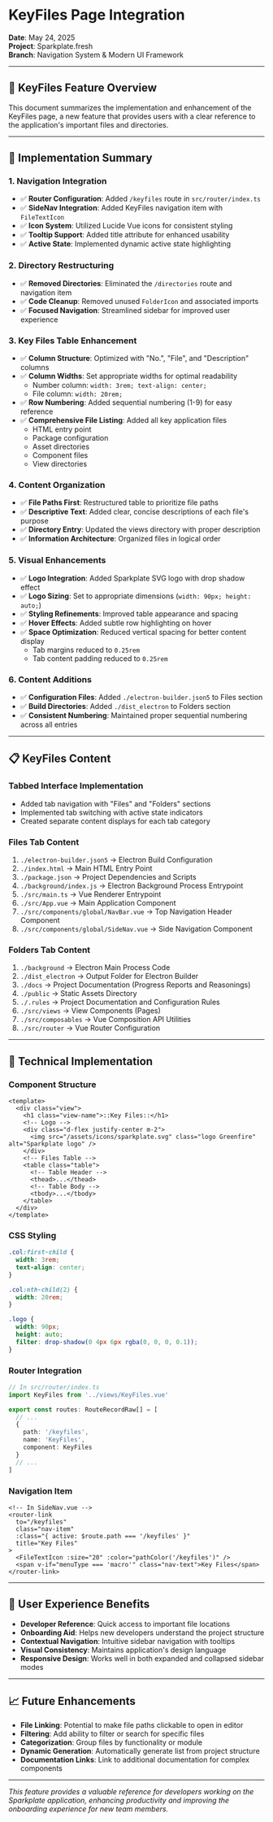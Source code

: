 # KeyFiles Page Integration
**Date**: May 24, 2025  
**Project**: Sparkplate.fresh  
**Branch**: Navigation System & Modern UI Framework

---

## 📑 **KeyFiles Feature Overview**
This document summarizes the implementation and enhancement of the KeyFiles page, a new feature that provides users with a clear reference to the application's important files and directories.

---

## 🚀 **Implementation Summary**

### 1. **Navigation Integration**
- ✅ **Router Configuration**: Added `/keyfiles` route in `src/router/index.ts`
- ✅ **SideNav Integration**: Added KeyFiles navigation item with `FileTextIcon`
- ✅ **Icon System**: Utilized Lucide Vue icons for consistent styling
- ✅ **Tooltip Support**: Added title attribute for enhanced usability
- ✅ **Active State**: Implemented dynamic active state highlighting

### 2. **Directory Restructuring**
- ✅ **Removed Directories**: Eliminated the `/directories` route and navigation item
- ✅ **Code Cleanup**: Removed unused `FolderIcon` and associated imports
- ✅ **Focused Navigation**: Streamlined sidebar for improved user experience

### 3. **Key Files Table Enhancement**
- ✅ **Column Structure**: Optimized with "No.", "File", and "Description" columns
- ✅ **Column Widths**: Set appropriate widths for optimal readability
  - Number column: `width: 3rem; text-align: center;`
  - File column: `width: 20rem;`
- ✅ **Row Numbering**: Added sequential numbering (1-9) for easy reference
- ✅ **Comprehensive File Listing**: Added all key application files
  - HTML entry point
  - Package configuration
  - Asset directories
  - Component files
  - View directories

### 4. **Content Organization**
- ✅ **File Paths First**: Restructured table to prioritize file paths
- ✅ **Descriptive Text**: Added clear, concise descriptions of each file's purpose
- ✅ **Directory Entry**: Updated the views directory with proper description
- ✅ **Information Architecture**: Organized files in logical order

### 5. **Visual Enhancements**
- ✅ **Logo Integration**: Added Sparkplate SVG logo with drop shadow effect
- ✅ **Logo Sizing**: Set to appropriate dimensions (`width: 90px; height: auto;`)
- ✅ **Styling Refinements**: Improved table appearance and spacing
- ✅ **Hover Effects**: Added subtle row highlighting on hover
- ✅ **Space Optimization**: Reduced vertical spacing for better content display
  - Tab margins reduced to `0.25rem`
  - Tab content padding reduced to `0.25rem`

### 6. **Content Additions**
- ✅ **Configuration Files**: Added `./electron-builder.json5` to Files section
- ✅ **Build Directories**: Added `./dist_electron` to Folders section
- ✅ **Consistent Numbering**: Maintained proper sequential numbering across all entries

---

## 📋 **KeyFiles Content**

### Tabbed Interface Implementation
- Added tab navigation with "Files" and "Folders" sections
- Implemented tab switching with active state indicators
- Created separate content displays for each tab category

### Files Tab Content
1. `./electron-builder.json5` → Electron Build Configuration
2. `./index.html` → Main HTML Entry Point
3. `./package.json` → Project Dependencies and Scripts  
4. `./background/index.js` → Electron Background Process Entrypoint
5. `./src/main.ts` → Vue Renderer Entrypoint
6. `./src/App.vue` → Main Application Component
7. `./src/components/global/NavBar.vue` → Top Navigation Header Component
8. `./src/components/global/SideNav.vue` → Side Navigation Component

### Folders Tab Content
1. `./background` → Electron Main Process Code
2. `./dist_electron` → Output Folder for Electron Builder
3. `./docs` → Project Documentation (Progress Reports and Reasonings)
4. `./public` → Static Assets Directory
5. `./.rules` → Project Documentation and Configuration Rules
6. `./src/views` → View Components (Pages)
7. `./src/composables` → Vue Composition API Utilities
8. `./src/router` → Vue Router Configuration

---

## 🔧 **Technical Implementation**

### Component Structure
```vue
<template>
  <div class="view">
    <h1 class="view-name">::Key Files::</h1>
    <!-- Logo -->
    <div class="d-flex justify-center m-2">
      <img src="/assets/icons/sparkplate.svg" class="logo Greenfire" alt="Sparkplate logo" />
    </div>
    <!-- Files Table -->
    <table class="table">
      <!-- Table Header -->
      <thead>...</thead>
      <!-- Table Body -->
      <tbody>...</tbody>
    </table>
  </div>
</template>
```

### CSS Styling
```css
.col:first-child {
  width: 3rem;
  text-align: center;
}

.col:nth-child(2) {
  width: 20rem;
}

.logo {
  width: 90px;
  height: auto;
  filter: drop-shadow(0 4px 6px rgba(0, 0, 0, 0.1));
}
```

### Router Integration
```typescript
// In src/router/index.ts
import KeyFiles from '../views/KeyFiles.vue'

export const routes: RouteRecordRaw[] = [
  // ...
  {
    path: '/keyfiles',
    name: 'KeyFiles',
    component: KeyFiles
  }
  // ...
]
```

### Navigation Item
```vue
<!-- In SideNav.vue -->
<router-link
  to="/keyfiles"
  class="nav-item"
  :class="{ active: $route.path === '/keyfiles' }"
  title="Key Files"
>
  <FileTextIcon :size="20" :color="pathColor('/keyfiles')" />
  <span v-if="menuType === 'macro'" class="nav-text">Key Files</span>
</router-link>
```

---

## 🎯 **User Experience Benefits**

- **Developer Reference**: Quick access to important file locations
- **Onboarding Aid**: Helps new developers understand the project structure
- **Contextual Navigation**: Intuitive sidebar navigation with tooltips
- **Visual Consistency**: Maintains application's design language
- **Responsive Design**: Works well in both expanded and collapsed sidebar modes

---

## 📈 **Future Enhancements**

- **File Linking**: Potential to make file paths clickable to open in editor
- **Filtering**: Add ability to filter or search for specific files
- **Categorization**: Group files by functionality or module
- **Dynamic Generation**: Automatically generate list from project structure
- **Documentation Links**: Link to additional documentation for complex components

---

*This feature provides a valuable reference for developers working on the Sparkplate application, enhancing productivity and improving the onboarding experience for new team members.* 